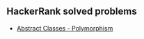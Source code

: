 
## HackerRank solved problems

+ [Abstract Classes - Polymorphism](https://github.com/boomag77/HackerRank_Problems/tree/Abstract_Classes_Polymorphism](https://www.hackerrank.com/challenges/abstract-classes-polymorphism/problem?isFullScreen=true)https://www.hackerrank.com/challenges/abstract-classes-polymorphism/problem?isFullScreen=true)
